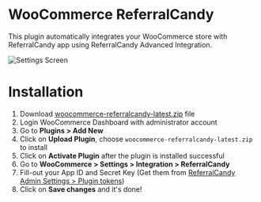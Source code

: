 # WooCommerce ReferralCandy

This plugin automatically integrates your WooCommerce store with ReferralCandy app using ReferralCandy Advanced Integration.

![Settings Screen](http://i.imgur.com/BauuFqX.png)

# Installation 

1. Download [woocommerce-referralcandy-latest.zip](https://github.com/ReferralCandy/woocommerce-referralcandy/releases) file
2. Login WooCommerce Dashboard with administrator account
3. Go to **Plugins > Add New**
4. Click on **Upload Plugin**, choose `woocommerce-referralcandy-latest.zip` to install
5. Click on **Activate Plugin** after the plugin is installed successful
6. Go to **WooCommerce > Settings > Integration > ReferralCandy**
7. Fill-out your App ID and Secret Key (Get them from [ReferralCandy Admin Settings > Plugin tokens](https://my.referralcandy.com/settings))
8. Click on **Save changes** and it's done!

